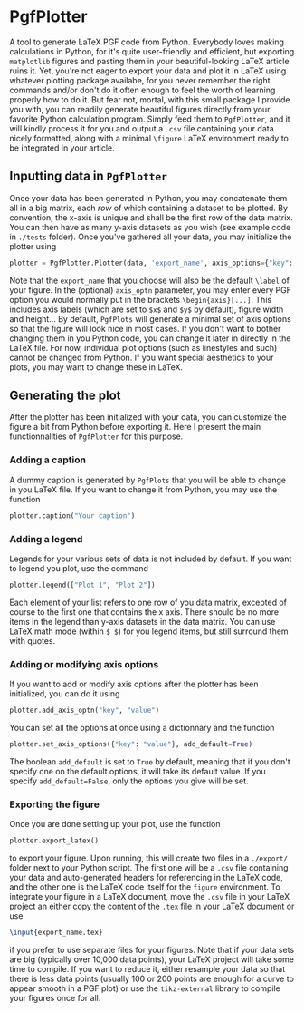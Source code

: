# PgfPlotter
A tool to generate LaTeX PGF code from Python. Everybody loves making calculations in Python, for it's quite user-friendly and efficient, but exporting `matplotlib` figures and pasting them in your beautiful-looking LaTeX article ruins it. Yet, you're not eager to export your data and plot it in LaTeX using whatever plotting package availabe, for you never remember the right commands and/or don't do it often enough to feel the worth of learning properly how to do it. But fear not, mortal, with this small package I provide you with, you can readily generate beautiful figures directly from your favorite Python calculation program. Simply feed them to `PgfPlotter`, and it will kindly process it for you and output a `.csv` file containing your data nicely formatted, along with a minimal `\figure` LaTeX environment ready to be integrated in your article.  

## Inputting data in `PgfPlotter`
Once your data has been generated in Python, you may concatenate them all in a big matrix, each *row* of which containing a dataset to be plotted. By convention, the x-axis is unique and shall be the first row of the data matrix. You can then have as many y-axis datasets as you wish (see example code in `./tests` folder). Once you've gathered all your data, you may initialize the plotter using

```python
plotter = PgfPlotter.Plotter(data, 'export_name', axis_options={"key": "value"})
```

Note that the `export_name` that you choose will also be the default `\label` of your figure. In the (optional) `axis_optn` parameter, you may enter every PGF option you would normally put in the brackets `\begin{axis}[...]`. This includes axis labels (which are set to `$x$` and `$y$` by default), figure width and height... By default, `PgfPlots` will generate a minimal set of axis options so that the figure will look nice in most cases. If you don't want to bother changing them in you Python code, you can change it later in directly in the LaTeX file. For now, individual plot options (such as linestyles and such) cannot be changed from Python. If you want special aesthetics to your plots, you may want to change these in LaTeX.

## Generating the plot
After the plotter has been initialized with your data, you can customize the figure a bit from Python before exporting it. Here I present the main functionnalities of `PgfPlotter` for this purpose.

### Adding a caption
A dummy caption is generated by `PgfPlots` that you will be able to change in you LaTeX file. If you want to change it from Python, you may use the function
```python
plotter.caption("Your caption")
```

### Adding a legend
Legends for your various sets of data is not included by default. If you want to legend you plot, use the command
```python
plotter.legend(["Plot 1", "Plot 2"])
```
Each element of your list refers to one row of you data matrix, excepted of course to the first one that contains the x axis. There should be no more items in the legend than y-axis datasets in the data matrix. You can use LaTeX math mode (within `$ $`) for you legend items, but still surround them with quotes. 

### Adding or modifying axis options
If you want to add or modify axis options after the plotter has been initialized, you can do it using
```python
plotter.add_axis_optn("key", "value")
```
You can set all the options at once using a dictionnary and the function
```python
plotter.set_axis_options({"key": "value"}, add_default=True)
```
The boolean `add_default` is set to `True` by default, meaning that if you don't specify one on the default options, it will take its default value. If you specify `add_default=False`, only the options you give will be set.

### Exporting the figure
Once you are done setting up your plot, use the function
```python
plotter.export_latex()
```
to export your figure. Upon running, this will create two files in a `./export/` folder next to your Python script. The first one will be a `.csv` file containing your data and auto-generated headers for referencing in the LaTeX code, and the other one is the LaTeX code itself for the `figure` environment. To integrate your figure in a LaTeX document, move the `.csv` file in your LaTeX project an either copy the content of the `.tex` file in your LaTeX document or use 
```latex
\input{export_name.tex}
```
if you prefer to use separate files for your figures. Note that if your data sets are big (typically over 10,000 data points), your LaTeX project will take some time to compile. If you want to reduce it, either resample your data so that there is less data points (usually 100 or 200 points are enough for a curve to appear smooth in a PGF plot) or use the `tikz-external` library to compile your figures once for all. 
